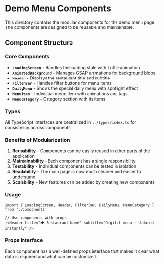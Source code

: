 # Demo Menu Components

This directory contains the modular components for the demo menu page. The components are designed to be reusable and maintainable.

## Component Structure

### Core Components

- **`LoadingScreen`** - Handles the loading state with Lottie animation
- **`AnimatedBackground`** - Manages GSAP animations for background blobs
- **`Header`** - Displays the restaurant title and subtitle
- **`FilterBar`** - Handles filter buttons for menu items
- **`DailyMenu`** - Shows the special daily menu with spotlight effect
- **`MenuItem`** - Individual menu item with animations and tags
- **`MenuCategory`** - Category section with its items

### Types

All TypeScript interfaces are centralized in `../types/index.ts` for consistency across components.

### Benefits of Modularization

1. **Reusability** - Components can be easily reused in other parts of the application
2. **Maintainability** - Each component has a single responsibility
3. **Testability** - Individual components can be tested in isolation
4. **Readability** - The main page is now much cleaner and easier to understand
5. **Scalability** - New features can be added by creating new components

### Usage

```tsx
import { LoadingScreen, Header, FilterBar, DailyMenu, MenuCategory } from './components'

// Use components with props
;<Header title="🍽️ Restaurant Name" subtitle="Digital menu · Updated instantly" />
```

### Props Interface

Each component has a well-defined props interface that makes it clear what data is required and what can be customized.
